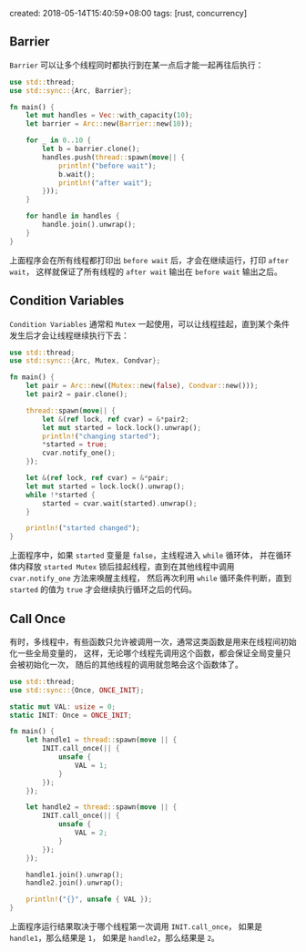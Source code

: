 created: 2018-05-14T15:40:59+08:00
tags: [rust, concurrency]


## Barrier

`Barrier` 可以让多个线程同时都执行到在某一点后才能一起再往后执行：

```rust
use std::thread;
use std::sync::{Arc, Barrier};

fn main() {
    let mut handles = Vec::with_capacity(10);
    let barrier = Arc::new(Barrier::new(10));

    for _ in 0..10 {
        let b = barrier.clone();
        handles.push(thread::spawn(move|| {
            println!("before wait");
            b.wait();
            println!("after wait");
        }));
    }

    for handle in handles {
        handle.join().unwrap();
    }
}
```

上面程序会在所有线程都打印出 `before wait` 后，才会在继续运行，打印 `after wait`，
这样就保证了所有线程的 `after wait` 输出在 `before wait` 输出之后。


## Condition Variables

`Condition Variables` 通常和 `Mutex` 一起使用，可以让线程挂起，直到某个条件发生后才会让线程继续执行下去：

```rust
use std::thread;
use std::sync::{Arc, Mutex, Condvar};

fn main() {
    let pair = Arc::new((Mutex::new(false), Condvar::new()));
    let pair2 = pair.clone();

    thread::spawn(move|| {
        let &(ref lock, ref cvar) = &*pair2;
        let mut started = lock.lock().unwrap();
        println!("changing started");
        *started = true;
        cvar.notify_one();
    });

    let &(ref lock, ref cvar) = &*pair;
    let mut started = lock.lock().unwrap();
    while !*started {
        started = cvar.wait(started).unwrap();
    }

    println!("started changed");
}
```

上面程序中，如果 `started` 变量是 `false`，主线程进入 `while` 循环体，
并在循环体内释放 `started Mutex` 锁后挂起线程，直到在其他线程中调用 `cvar.notify_one` 方法来唤醒主线程，
然后再次利用 `while` 循环条件判断，直到 `started` 的值为 `true` 才会继续执行循环之后的代码。


## Call Once

有时，多线程中，有些函数只允许被调用一次，通常这类函数是用来在线程间初始化一些全局变量的，
这样，无论哪个线程先调用这个函数，都会保证全局变量只会被初始化一次，
随后的其他线程的调用就忽略会这个函数体了。

```rust
use std::thread;
use std::sync::{Once, ONCE_INIT};

static mut VAL: usize = 0;
static INIT: Once = ONCE_INIT;

fn main() {
    let handle1 = thread::spawn(move || {
        INIT.call_once(|| {
            unsafe {
                VAL = 1;
            }
        });
    });

    let handle2 = thread::spawn(move || {
        INIT.call_once(|| {
            unsafe {
                VAL = 2;
            }
        });
    });

    handle1.join().unwrap();
    handle2.join().unwrap();

    println!("{}", unsafe { VAL });
}
```

上面程序运行结果取决于哪个线程第一次调用 `INIT.call_once`，
如果是 `handle1`，那么结果是 `1`，
如果是 `handle2`，那么结果是 `2`。
